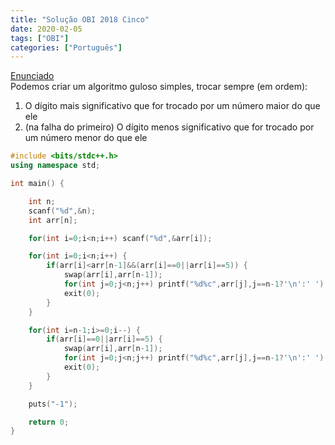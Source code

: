 ```yaml
---
title: "Solução OBI 2018 Cinco"
date: 2020-02-05
tags: ["OBI"]
categories: ["Português"]
---
```

[Enunciado](https://olimpiada.ic.unicamp.br/pratique/pu/2018/f3/cinco/)  
Podemos criar um algoritmo guloso simples, trocar sempre (em ordem):

1. O dígito mais significativo que for trocado por um número maior do que ele  
2. (na falha do primeiro) O dígito menos significativo que for trocado por um número menor do que ele  

```cpp
#include <bits/stdc++.h>
using namespace std;

int main() {

    int n;
    scanf("%d",&n);
    int arr[n];

    for(int i=0;i<n;i++) scanf("%d",&arr[i]);

    for(int i=0;i<n;i++) {
        if(arr[i]<arr[n-1]&&(arr[i]==0||arr[i]==5)) {
            swap(arr[i],arr[n-1]);
            for(int j=0;j<n;j++) printf("%d%c",arr[j],j==n-1?'\n':' ');
            exit(0);
        }
    }

    for(int i=n-1;i>=0;i--) {
        if(arr[i]==0||arr[i]==5) {
            swap(arr[i],arr[n-1]);
            for(int j=0;j<n;j++) printf("%d%c",arr[j],j==n-1?'\n':' ');
            exit(0);
        }
    }

    puts("-1");

    return 0;
}

```
